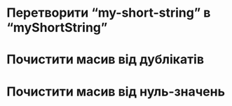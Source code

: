 # Перетворити “my-short-string” в “myShortString”
# Почистити масив від дублікатів
# Почистити масив від нуль-значень
